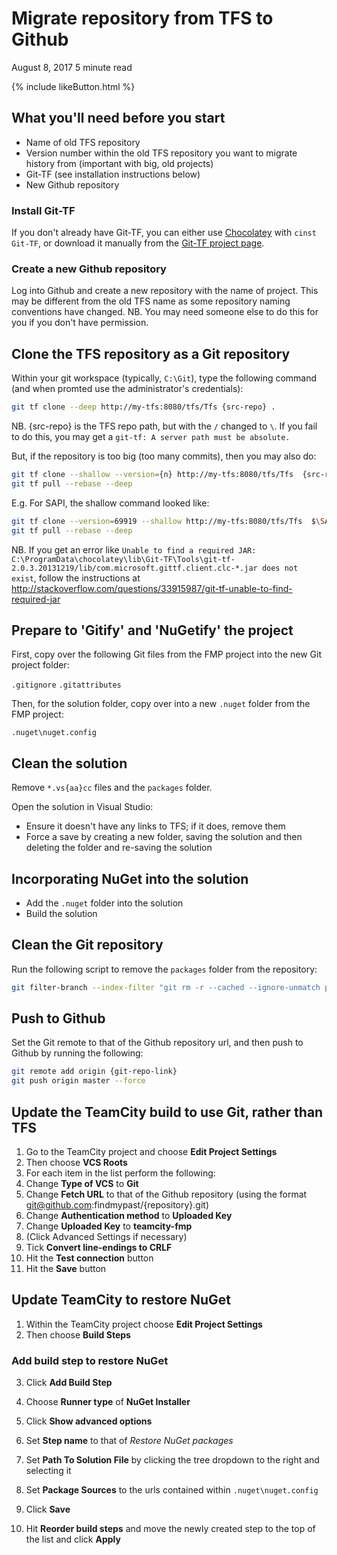 # Migrate repository from TFS to Github

August 8, 2017 5 minute read

{% include likeButton.html %}

## What you'll need before you start
* Name of old TFS repository
* Version number within the old TFS repository you want to migrate history from (important with big, old projects)
* Git-TF (see installation instructions below)
* New Github repository

### Install Git-TF
If you don't already have Git-TF, you can either use [Chocolatey](https://chocolatey.org/) with `cinst Git-TF`, or download it manually from the [Git-TF project page](https://gittf.codeplex.com/).

### Create a new Github repository
Log into Github and create a new repository with the name of project. This may be different from the old TFS name as some repository naming conventions have changed. NB. You may need someone else to do this for you if you don't have permission.

## Clone the TFS repository as a Git repository
Within your git workspace (typically, `C:\Git`), type the following command (and when promted use the administrator's credentials):

```sh
git tf clone --deep http://my-tfs:8080/tfs/Tfs {src-repo} .
```

NB. {src-repo} is the TFS repo path, but with the `/` changed to `\`. If you fail to do this, you may get a `git-tf: A server path must be absolute.`

But, if the repository is too big (too many commits), then you may also do:

```sh
git tf clone --shallow --version={n} http://my-tfs:8080/tfs/Tfs  {src-repo} .
git tf pull --rebase --deep
```
E.g. For SAPI, the shallow command looked like:

```sh
git tf clone --version=69919 --shallow http://my-tfs:8080/tfs/Tfs  $\SAPI\Main .
git tf pull --rebase --deep
```
NB. If you get an error like `Unable to find a required JAR: C:\ProgramData\chocolatey\lib\Git-TF\Tools\git-tf-2.0.3.20131219/lib/com.microsoft.gittf.client.clc-*.jar does not exist`, follow the instructions at http://stackoverflow.com/questions/33915987/git-tf-unable-to-find-required-jar

## Prepare to 'Gitify' and 'NuGetify' the project
First, copy over the following Git files from the FMP project into the new Git project folder:

`.gitignore`
`.gitattributes`

Then, for the solution folder, copy over into a new `.nuget` folder from the FMP project:

`.nuget\nuget.config`

## Clean the solution
Remove `*.vs{aa}cc` files and the `packages` folder.

Open the solution in Visual Studio:
* Ensure it doesn't have any links to TFS; if it does, remove them
* Force a save by creating a new folder, saving the solution and then deleting the folder and re-saving the solution

## Incorporating NuGet into the solution
* Add the `.nuget` folder into the solution
* Build the solution

## Clean the Git repository
Run the following script to remove the `packages` folder from the repository:

```sh
git filter-branch --index-filter "git rm -r --cached --ignore-unmatch packages/" --prune-empty --tag-name-filter cat -- --all
```

## Push to Github
Set the Git remote to that of the Github repository url, and then push to Github by running the following:

```sh
git remote add origin {git-repo-link}
git push origin master --force
```

## Update the TeamCity build to use Git, rather than TFS
1. Go to the TeamCity project and choose __Edit Project Settings__
2. Then choose __VCS Roots__
3. For each item in the list perform the following:
  1. Change __Type of VCS__ to __Git__
  2. Change __Fetch URL__ to that of the Github repository (using the format git@github.com:findmypast/{repository}.git)
  3. Change __Authentication method__ to __Uploaded Key__
  4. Change __Uploaded Key__ to __teamcity-fmp__
  5. (Click Advanced Settings if necessary)
  6. Tick __Convert line-endings to CRLF__
  7. Hit the __Test connection__ button
  8. Hit the __Save__ button

## Update TeamCity to restore NuGet
1. Within the TeamCity project choose __Edit Project Settings__
2. Then choose __Build Steps__

### Add build step to restore NuGet
3. Click __Add Build Step__
4. Choose __Runner type__ of __NuGet Installer__
5. Click __Show advanced options__
6. Set __Step name__ to that of *Restore NuGet packages*
7. Set __Path To Solution File__ by clicking the tree dropdown to the right and selecting it
8. Set __Package Sources__ to the urls contained within `.nuget\nuget.config`
9. Click __Save__

10. Hit __Reorder build steps__ and move the newly created step to the top of the list and click __Apply__
